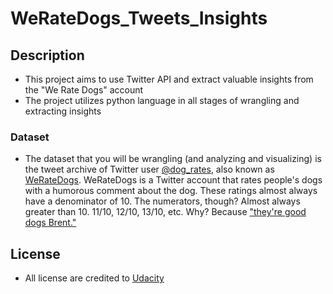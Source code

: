 # WeRateDogs_Tweets_Insights

## Description
- This project aims to use Twitter API and extract valuable insights from the "We Rate Dogs" account
- The project utilizes python language in all stages of wrangling and extracting insights

### Dataset
- The dataset that you will be wrangling (and analyzing and visualizing) is the tweet archive of Twitter user <a href='https://twitter.com/dog_rates'>@dog_rates</a>, also known as <a href='https://twitter.com/dog_rates'>WeRateDogs</a>. WeRateDogs is a Twitter account that rates people's dogs with a humorous comment about the dog. These ratings almost always have a denominator of 10. The numerators, though? Almost always greater than 10. 11/10, 12/10, 13/10, etc. Why? Because <a href='https://knowyourmeme.com/memes/theyre-good-dogs-brent'>"they're good dogs Brent."</a>

## License
- All license are credited to <a href='https://www.udacity.com/'>Udacity</a>
